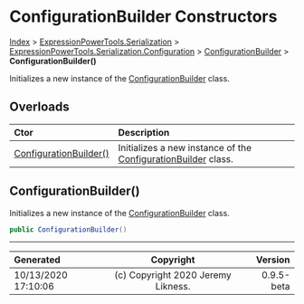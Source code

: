 ﻿# ConfigurationBuilder Constructors

[Index](../index.md) > [ExpressionPowerTools.Serialization](ExpressionPowerTools.Serialization.a.md) > [ExpressionPowerTools.Serialization.Configuration](ExpressionPowerTools.Serialization.Configuration.n.md) > [ConfigurationBuilder](ExpressionPowerTools.Serialization.Configuration.ConfigurationBuilder.cs.md) > **ConfigurationBuilder()**

Initializes a new instance of the [ConfigurationBuilder](ExpressionPowerTools.Serialization.Configuration.ConfigurationBuilder.cs.md) class.

## Overloads

| Ctor | Description |
| :-- | :-- |
| [ConfigurationBuilder()](#configurationbuilder) | Initializes a new instance of the [ConfigurationBuilder](ExpressionPowerTools.Serialization.Configuration.ConfigurationBuilder.cs.md) class. |

## ConfigurationBuilder()

Initializes a new instance of the [ConfigurationBuilder](ExpressionPowerTools.Serialization.Configuration.ConfigurationBuilder.cs.md) class.

```csharp
public ConfigurationBuilder()
```



---

| Generated | Copyright | Version |
| :-- | :-: | --: |
| 10/13/2020 17:10:06 | (c) Copyright 2020 Jeremy Likness. | 0.9.5-beta |
